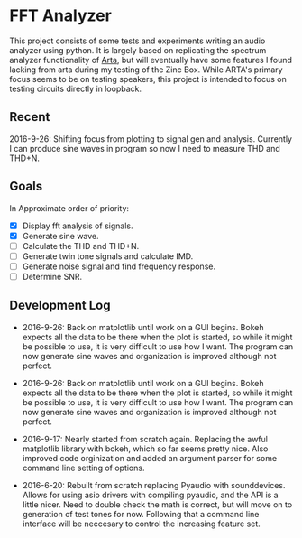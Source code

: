 # FFT Analyzer

This project consists of some tests and experiments writing an audio analyzer using python. It is largely based on replicating the spectrum analyzer functionality of [Arta](http://artalabs.hr/), but will eventually have some features I found lacking from arta during my testing of the Zinc Box. While ARTA's primary focus seems to be on testing speakers, this project is intended to focus on testing circuits directly in loopback.


## Recent

2016-9-26: Shifting focus from plotting to signal gen and analysis. Currently I can produce sine waves in program so now I need to measure THD and THD+N.


## Goals

In Approximate order of priority:

- [x] Display fft analysis of signals.
- [x] Generate sine wave.
- [ ] Calculate the THD and THD+N.
- [ ] Generate twin tone signals and calculate IMD.
- [ ] Generate noise signal and find frequency response.
- [ ] Determine SNR.

## Development Log

- 2016-9-26: Back on matplotlib until work on a GUI begins. Bokeh expects all the data to be there when the plot is started, so while it might be possible to use, it is very difficult to use how I want. The program can now generate sine waves and organization is improved although not perfect.

- 2016-9-26: Back on matplotlib until work on a GUI begins. Bokeh expects all the data to be there when the plot is started, so while it might be possible to use, it is very difficult to use how I want. The program can now generate sine waves and organization is improved although not perfect.

- 2016-9-17: Nearly started from scratch again. Replacing the awful matplotlib library with bokeh, which so far seems pretty nice. Also improved code orginization and added an argument parser for some command line setting of options.

- 2016-6-20: Rebuilt from scratch replacing Pyaudio with sounddevices. Allows for using asio drivers with compiling pyaudio, and the API is a little nicer. Need to double check the math is correct, but will move on to generation of test tones for now. Following that a command line interface will be neccesary to control the increasing feature set.
